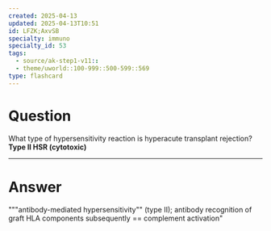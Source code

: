```yaml
---
created: 2025-04-13
updated: 2025-04-13T10:51
id: LFZK;AxvSB
specialty: immuno
specialty_id: 53
tags:
  - source/ak-step1-v11::
  - theme/uworld::100-999::500-599::569
type: flashcard
---
```


# Question
What type of hypersensitivity reaction is hyperacute transplant rejection?    **Type II HSR (cytotoxic)**

---

# Answer
"""antibody-mediated hypersensitivity"" (type II); antibody recognition of graft HLA components subsequently == complement activation"